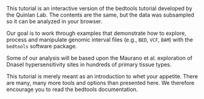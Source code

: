 <script>
import Link from "components/Link.svelte";
import Alert from "components/Alert.svelte";
</script>

<Alert>
	This tutorial is an interactive version of the <Link href="http://quinlanlab.org/tutorials/bedtools/bedtools.html">bedtools tutorial</Link> developed by the <Link href="http://quinlanlab.org/">Quinlan Lab</Link>. The contents are the same, but the data was subsampled so it can be analyzed in your browser.
</Alert>

Our goal is to work through examples that demonstrate how to explore, process and manipulate genomic interval files (e.g., `BED`, `VCF`, `BAM`) with the `bedtools` software package.

Some of our analysis will be based upon the <Link href="https://science.sciencemag.org/content/337/6099/1190">Maurano et al.</Link> exploration of DnaseI hypersensitivity sites in hundreds of primary tissue types.

This tutorial is merely meant as an introduction to whet your appetite. There are many, many more tools and options than presented here. We therefore encourage you to read the <Link href="https://bedtools.readthedocs.io/en/latest/">bedtools documentation</Link>.
